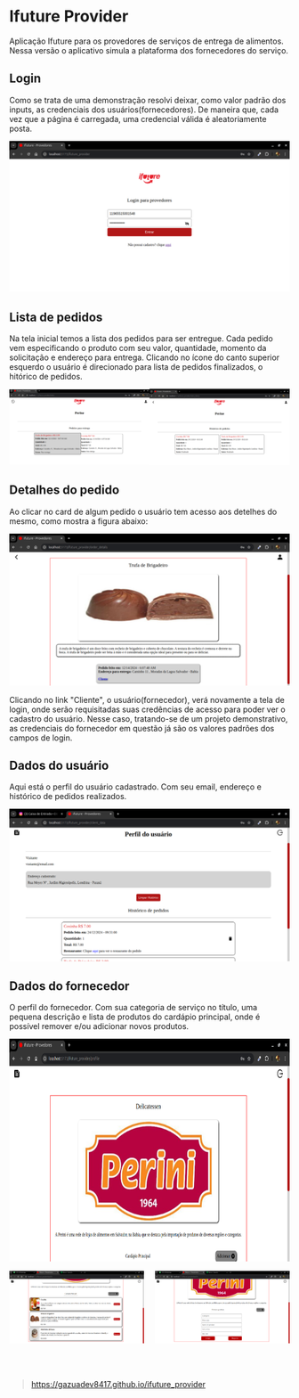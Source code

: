 # Ifuture Provider
Aplicação Ifuture para os provedores de serviços de entrega de alimentos. Nessa versão o aplicativo simula a plataforma dos fornecedores do serviço.

## Login

Como se trata de uma demonstração resolvi deixar, como valor padrão dos inputs, as credenciais dos usuários(fornecedores). De maneira que, cada vez que a página é carregada, uma credencial válida é aleatoriamente posta.

<img src="./readmeImg/tela_login.png">

## Lista de pedidos

Na tela inicial temos a lista dos pedidos para ser entregue. Cada pedido vem especificando o produto com seu valor, quantidade, momento da solicitação e endereço para entrega. Clicando no ícone do canto superior esquerdo o usuário é direcionado para lista de pedidos finalizados, o hitórico de pedidos.

<div style="display: flex; justify-content: space-between; align-items: center; ">
  <div>
    <img src="./readmeImg/pedidos.png" width="500">
  </div>
  <br>
  <div>
    <img src="./readmeImg/pedidos_historico.png" width="500"><br>
  </div>
</div>

## Detalhes do pedido

Ao clicar no card de algum pedido o usuário tem acesso aos detelhes do mesmo, como mostra a figura abaixo:

<img src="./readmeImg/detatlhe_pedido.png">

Clicando no link "Cliente", o usuário(fornecedor), verá novamente a tela de login, onde serão requisitadas suas credências de acesso para poder ver o cadastro do usuário. Nesse caso, tratando-se de um projeto demonstrativo, as credenciais do fornecedor em questão já são os valores padrões dos campos de login.


## Dados do usuário

Aqui está o perfil do usuário cadastrado. Com seu email, endereço e histórico de pedidos realizados.

<img src="./readmeImg/perfil_usuario.png">

## Dados do fornecedor

O perfil do fornecedor. Com sua categoria de serviço no título, uma pequena descrição e lista de produtos do cardápio principal, onde é possível remover e/ou adicionar novos produtos.

<img src="./readmeImg/detalhe_fornecedor.png" height="400" width='1200'><br>
<div style="display: flex; justify-content: space-between; align-items: center; gap: 10px">
  <div>
    <img src="./readmeImg/cardapio.png" width="500">
  </div>
  <br>
  <div>
    <img src="./readmeImg/add_produtos.png" width="500"><br>
  </div>
</div>

<br><br>
> https://gazuadev8417.github.io/ifuture_provider
